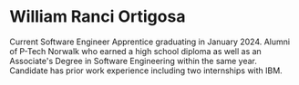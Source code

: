 # William Ranci Ortigosa

Current Software Engineer Apprentice graduating in January 2024. Alumni of P-Tech Norwalk who earned a high school diploma as well as an Associate's Degree in Software Engineering within the same year. Candidate has prior work experience including two internships with IBM.

<!---
William-Ranci-Ortigosa/William-Ranci-Ortigosa is a ✨ special ✨ repository because its `README.md` (this file) appears on your GitHub profile.
You can click the Preview link to take a look at your changes.
--->

